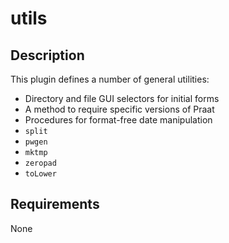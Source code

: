 utils
=====

Description
-----------

This plugin defines a number of general utilities:

* Directory and file GUI selectors for initial forms
* A method to require specific versions of Praat
* Procedures for format-free date manipulation
* `split`
* `pwgen`
* `mktmp`
* `zeropad`
* `toLower`

Requirements
------------

None
